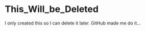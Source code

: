 This_Will_be_Deleted
====================

I only created this so I can delete it later. GitHub made me do it...
